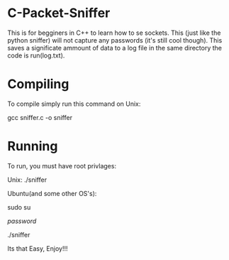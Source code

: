 # C-Packet-Sniffer
This is for begginers in C++ to learn how to se sockets. This (just like the python sniffer) will not capture any passwords (it's still cool though). This saves a significate ammount of data to a log file in the same directory the code is run(log.txt). 

# Compiling
To compile simply run this command on Unix:

gcc sniffer.c -o sniffer

# Running
To run, you must have root privlages:


Unix: ./sniffer

Ubuntu(and some other OS's):


sudo su


*password*


./sniffer


Its that Easy, Enjoy!!!
